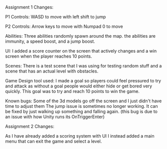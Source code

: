 Assignment 1 Changes:

P1 Controls:
WASD to move with left shift to jump

P2 Controls:
Arrow keys to move with Numpad 0 to move

Abilities:
Three abilities randomly spawn around the map. the abilities are immunity, a speed boost, and a jump boost.

UI:
I added a score counter on the screen that actively changes and a win screen when the player reaches 10 points.

Scenes:
There is a test scene that I was using for testing random stuff and a scene that has an actual level with obstacles.

Game Design tool used:
I made a goal so players could feel pressured to try and attack as without a goal people would either hide or get bored very quickly. This goal was to try and reach 10 points to win the game.

Known bugs:
Some of the 3d models go off the screen and I just didn't have time to adjust them
The jump issue is sometimes no longer working. It can be fixed by just walking up something and falling again. (this bug is due to an issue with how Unity runs its OnTriggerEnter)


Assignment 2 Changes:

As I have already added a scoring system with UI I instead added a main menu that can exit the game and select a level.
